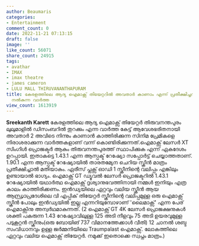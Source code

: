 ```yaml
---
author: Beaumaris
categories:
- Entertainment
comment_count: 0
date: 2022-11-21 07:13:15
draft: false
image: ''
like_count: 56071
share_count: 24915
tags:
- avathar
- IMAX
- imax theatre
- james cameron
- LULU MALL THIRUVANANTHAPURAM
title: കേരളത്തിലെ ആദ്യ ഐമാക്സ് തിയേറ്ററിൽ അവതാർ കാണാം എന്ന് പ്രതീക്ഷിച്ചവർക്കു നിരാശ
  നൽകുന്ന വാർത്ത
view_count: 1613919
---
```


**Sreekanth Karett** കേരളത്തിലെ ആദ്യ ഐമാക്സ് തിയേറ്റർ തിരുവനന്തപുരം ലുലുമാളിൽ ഡിസംബറിൽ തുറക്കും എന്ന വാർത്ത കേട്ട് ആവേശഭരിതനായി അവതാർ 2 അവിടെ നിന്നും കാണാൻ കാത്തിരിക്കുന്ന സിനിമ പ്രേമികളെ നിരാശരാക്കുന്ന വാർത്തകളാണ് വന്ന് കൊണ്ടിരിക്കുന്നത്.ഐമാക്സ് ലേസർ XT സിംഗിൾ പ്രൊജക്ടർ ആകും തിരുവനന്തപുരത്ത് സ്ഥാപിക്കുക എന്ന് ഏകദേശം ഉറപ്പായി. ഇതാകട്ടെ 1.43.1 എന്ന ആസ്പക്ട് റേഷ്യോ സപ്പോർട്ട് ചെയ്യാത്തതാണ്. 1.90.1 എന്ന ആസ്പക്ട് റേഷ്യോയിൽ താരതമ്യേന ചെറിയ സ്ക്രീൻ മാത്രം പ്രതീക്ഷിച്ചാൽ മതിയാകും. ഏരീസ് പ്ലക്സ് ഓഡി 1 സ്ക്രീനിന്റെ വലിപ്പം എങ്കിലും ഉണ്ടായാൽ ഭാഗ്യം. ഐമാക്സ് GT ഡ്യൂവൽ ലേസർ പ്രൊജക്ടറിൽ 1.43.1 റേഷ്യോയിൽ യഥാർത്ഥ ഐമാക്സ് ദൃശ്യാനുഭവത്തിനായി നമ്മൾ ഇനിയും എത്ര കാലം കാത്തിരിക്കണം. ഇൻഡ്യയിലെ ഏറ്റവും വലിയ സ്ക്രീൻ ആയ ആന്ധ്രാപ്രദേശിലെ വി എപ്പിക് തിയേറ്റർ സ്ക്രീനിന്റെ വലിപ്പമുള്ള ഒരു ഐമാക്സ് സ്ക്രീൻ പോലും ഇൻഡ്യയിൽ ഇല്ല എന്നറിയുമ്പോഴാണ് 'ലൈമാക്സ്' എന്ന പേര് ഐമാക്സിനു അന്വർഥമാകുന്നത്. (2 ഐമാക്സ് GT 4K ലേസർ പ്രൊജക്ഷനുകൾ ശക്തി പകരുന്ന 1.43 റേഷ്യോവിലുള്ള 125 അടി നീളവും 75 അടി ഉയരവുമുള്ള പടുകൂറ്റൻ സ്ക്രീനും(ഒരു ബോയിങ് 737 വിമാനത്തേക്കാൾ വീതി) 12 ചാനൽ ശബ്ദ സംവിധാനവും ഉള്ള ജർമ്മനിയിലെ Traumpalast ഐമാക്സ്. ലോകത്തിലെ ഏറ്റവും വലിയ ഐമാക്സ് തിയേറ്റർ. നമുക്ക് ഇതൊക്കെ സ്വപ്നം മാത്രം.)